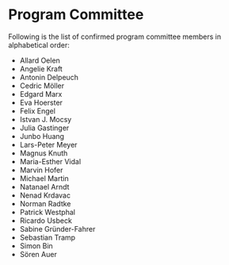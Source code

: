 # Program Committee

Following is the list of confirmed program committee members in alphabetical order:

- Allard Oelen
- Angelie Kraft
- Antonin Delpeuch
- Cedric Möller
- Edgard Marx
- Eva Hoerster
- Felix Engel
- Istvan J. Mocsy
- Julia Gastinger
- Junbo Huang
- Lars-Peter Meyer
- Magnus Knuth
- Maria-Esther Vidal
- Marvin Hofer
- Michael Martin
- Natanael Arndt
- Nenad Krdavac
- Norman Radtke
- Patrick Westphal
- Ricardo Usbeck
- Sabine Gründer-Fahrer
- Sebastian Tramp
- Simon Bin
- Sören Auer
